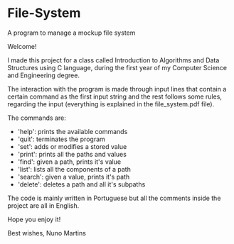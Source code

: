# File-System
A program to manage a mockup file system

Welcome!

I made this project for a class called Introduction to Algorithms and Data Structures using C language, during the first year of my Computer Science and Engineering degree.

The interaction with the program is made through input lines that contain a certain command as the first input string and the rest follows some rules, regarding the input (everything is explained in the file_system.pdf file).

The commands are:
- 'help': prints the available commands
- 'quit': terminates the program
- 'set': adds or modifies a stored value
- 'print': prints all the paths and values
- 'find': given a path, prints it's value 
- 'list': lists all the components of a path
- 'search': given a value, prints it's path
- 'delete': deletes a path and all it's subpaths

The code is mainly written in Portuguese but all the comments inside the project are all in English.

Hope you enjoy it!

Best wishes, Nuno Martins
